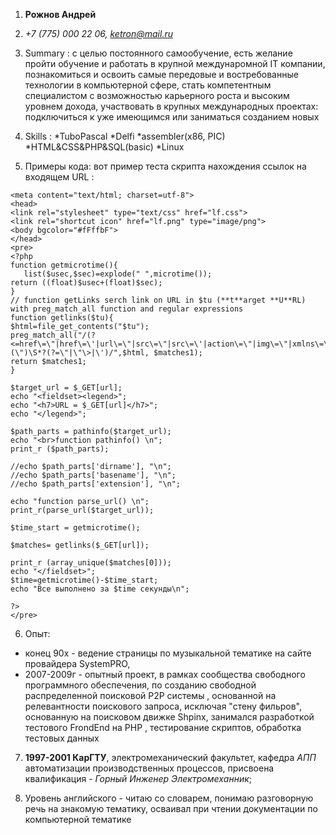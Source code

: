 1. **Рожнов Андрей**

2. *+7 (775) 000 22 06, [ketron@mail.ru](ketron@mai.ru)*

3. Summary : с целью постоянного самообучение, есть желание пройти обучение и работать в крупной междунаромной IT компании, познакомиться и освоить самые передовые  и востребованные технологии в компьютерной сфере, стать компетентным специалистом с возможностью карьерного роста и высоким уровнем дохода, участвовать в крупных международных проектах: подключиться к уже имеющимся или заниматься созданием новых

4. Skills : 
*TuboPascal 
*Delfi
*assembler(x86, PIC)
*HTML&CSS&PHP&SQL(basic)
*Linux 

5. Примеры кода: вот пример теста скрипта нахождения ссылок на входящем URL :
```
<meta content="text/html; charset=utf-8">
<head>
<link rel="stylesheet" type="text/css" href="lf.css">
<link rel="shortcut icon" href="lf.png" type="image/png">
<body bgcolor="#fFffbF">
</head>
<pre>
<?php
function getmicrotime(){
   list($usec,$sec)=explode(" ",microtime());
return ((float)$usec+(float)$sec);
}
// function getLinks serch link on URL in $tu (**t**arget **U**RL) with preg_match_all function and regular expressions
function getlinks($tu){
$html=file_get_contents("$tu");
preg_match_all("/(?<=href\=\"|href\=\'|url\=\"|src\=\"|src\=\'|action\=\"|img\=\"|xmlns\=\"|profile=\"|url\(\")\S*?(?=\"|\"\>|\')/",$html, $matches1);
return $matches1;
}

$target_url = $_GET[url];
echo "<fieldset><legend>";
echo "<h7>URL = $_GET[url]</h7>";
echo "</legend>";

$path_parts = pathinfo($target_url);
echo "<br>function pathinfo() \n";
print_r ($path_parts);

//echo $path_parts['dirname'], "\n";
//echo $path_parts['basename'], "\n";
//echo $path_parts['extension'], "\n";

echo "function parse_url() \n";
print_r(parse_url($target_url));

$time_start = getmicrotime();

$matches= getlinks($_GET[url]);

print_r (array_unique($matches[0]));
echo "</fieldset>";
$time=getmicrotime()-$time_start;
echo "Все выполнено за $time секунды\n";

?>
</pre>
```
6. Опыт: 

* конец 90х - ведение страницы по музыкальной тематике на сайте провайдера SystemPRO,
* 2007-2009г - опытный проект, в рамках сообщества свободного программного обеспечения,  по созданию свободной распределенной поисковой P2P системы , основанной на релевантности поискового запроса, исключая "стену фильров", основанную на поисковом движке Shpinx, занимался разработкой тестового FrondEnd на PHP , тестирование скриптов, обработка тестовых данных
 
7. **1997-2001 КарГТУ**, электромеханический факультет, кафедра *АПП* автоматизации производственных процессов, присвоена квалификация - *Горный Инженер Электромеханник*; 

8. Уровень английского  - читаю со словарем, понимаю разговорную речь на знакомую тематику, осваивал при чтении документации по компьютерной тематике
